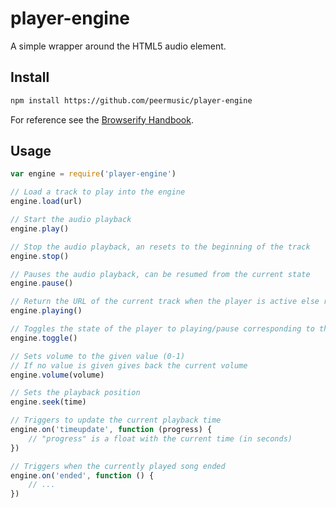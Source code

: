 # player-engine

A simple wrapper around the HTML5 audio element.

## Install

```sh
npm install https://github.com/peermusic/player-engine
```

For reference see the [Browserify Handbook](https://github.com/substack/browserify-handbook#how-node_modules-works).

## Usage

```js
var engine = require('player-engine')

// Load a track to play into the engine
engine.load(url)

// Start the audio playback
engine.play()

// Stop the audio playback, an resets to the beginning of the track
engine.stop()

// Pauses the audio playback, can be resumed from the current state
engine.pause()

// Return the URL of the current track when the player is active else return "false"
engine.playing()

// Toggles the state of the player to playing/pause corresponding to the current state
engine.toggle()

// Sets volume to the given value (0-1)
// If no value is given gives back the current volume
engine.volume(volume)

// Sets the playback position
engine.seek(time)

// Triggers to update the current playback time
engine.on('timeupdate', function (progress) {
    // "progress" is a float with the current time (in seconds)
})

// Triggers when the currently played song ended
engine.on('ended', function () {
    // ...
})
```
